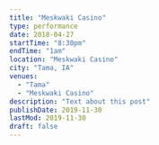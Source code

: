 ```yaml
---
title: "Meskwaki Casino"
type: performance
date: 2018-04-27
startTime: "8:30pm"
endTime: "1am"
location: "Meskwaki Casino"
city: "Tama, IA"
venues:
  - "Tama"
  - "Meskwaki Casino"
description: "Text about this post"
publishDate: 2019-11-30
lastMod: 2019-11-30
draft: false
---
```

